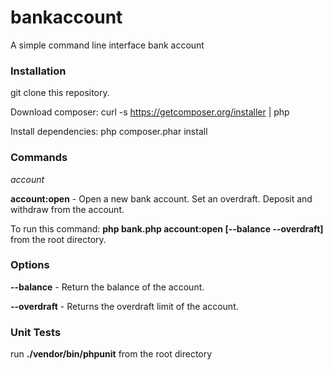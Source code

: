 # bankaccount
A simple command line interface bank account

### Installation

git clone this repository.

Download composer: curl -s https://getcomposer.org/installer | php

Install dependencies: php composer.phar install

### Commands

*account*

__account:open__ - Open a new bank account. Set an overdraft. Deposit and withdraw from the account.

To run this command: __php bank.php account:open [--balance --overdraft]__ from the root directory.

### Options

__--balance__ - Return the balance of the account.

__--overdraft__ - Returns the overdraft limit of the account.

### Unit Tests

run __./vendor/bin/phpunit__ from the root directory